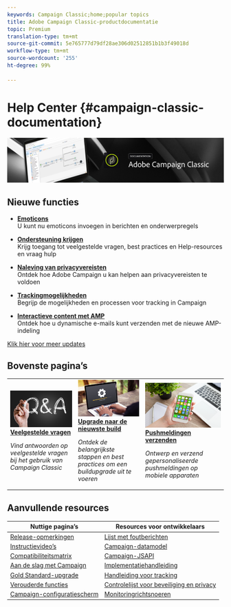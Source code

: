 ```yaml
---
keywords: Campaign Classic;home;popular topics
title: Adobe Campaign Classic-productdocumentatie
topic: Premium
translation-type: tm+mt
source-git-commit: 5e765777d79df28ae306d02512851b1b3f49018d
workflow-type: tm+mt
source-wordcount: '255'
ht-degree: 99%

---
```



# Help Center {#campaign-classic-documentation}

![](platform/using/assets/do-not-localize/banner_acc_doc.jpg)

## Nieuwe functies

* **[Emoticons](delivery/using/defining-the-email-content.md#inserting-emoticons)**<br/>U kunt nu emoticons invoegen in berichten en onderwerpregels

* **[Ondersteuning krijgen](https://helpx.adobe.com/nl/campaign/kb/ac-support.html)**<br/>
Krijg toegang tot veelgestelde vragen, best practices en Help-resources en vraag hulp

* **[Naleving van privacyvereisten](https://helpx.adobe.com/nl/campaign/kb/campaign-privacy.html)**<br/>
Ontdek hoe Adobe Campaign u kan helpen aan privacyvereisten te voldoen

* **[Trackingmogelijkheden](https://helpx.adobe.com/nl/campaign/kb/acc-tracking.html)**<br/>
Begrijp de mogelijkheden en processen voor tracking in Campaign

* **[Interactieve content met AMP](delivery/using/defining-interactive-content.md)**<br/>Ontdek hoe u dynamische e-mails kunt verzenden met de nieuwe AMP-indeling

[Klik hier voor meer updates](/help/rn/using/documentation-updates.md)

## Bovenste pagina’s

<table>
<tr>
  <td>
    <a href="platform/using/common-questions.md">
      <img alt="Veelgestelde vragen" src="platform/using/assets/FAQ.png"/>
    </a>
    <div>
      <a href="platform/using/common-questions.md">
    <strong>Veelgestelde vragen</strong>
    </a>
    </div>
    <p>
    <em>Vind antwoorden op veelgestelde vragen bij het gebruik van Campaign Classic</em>
    <p>
  </td>
   <td>
    <a href="https://helpx.adobe.com/nl/campaign/kb/acc-build-upgrade.html">
      <img alt="Buildupgrade" src="platform/using/assets/upgrade.png" />
    </a>
    <div>
      <a href="https://helpx.adobe.com/nl/campaign/kb/acc-build-upgrade.html">
    <strong>Upgrade naar de nieuwste build</strong>
    </a>
    </div>
    <p>
    <em>Ontdek de belangrijkste stappen en best practices om een buildupgrade uit te voeren</em>
    <p>
  </td>
  <td>
    <a href="delivery/using/creating-notifications.md">
       <img alt="Pushmeldingen" src="platform/using/assets/push.png" />
    </a>
    <div>
       <a href="delivery/using/creating-notifications.md">
    <strong>Pushmeldingen verzenden</strong>
    </a>
    </div>
    <p>
    <em>Ontwerp en verzend gepersonaliseerde pushmeldingen op mobiele apparaten</em>
    <p>
  </td>
</tr>
</table>

## Aanvullende resources

| Nuttige pagina’s | Resources voor ontwikkelaars |
|---|---|
| [Release-opmerkingen](/help/rn/using/latest-release.md) | [Lijst met foutberichten](https://docs.adobe.com/content/help/en/campaign-classic/technicalresources/error_messages/error_codes.html) |
| [Instructievideo’s](https://docs.adobe.com/content/help/nl-NL/campaign-classic-learn/tutorials/overview.html) | [Campaign-datamodel](configuration/using/about-data-model.md) |
| [Compatibiliteitsmatrix](https://helpx.adobe.com/nl/campaign/kb/compatibility-matrix.html) | [Campaign-JSAPI](https://docs.adobe.com/content/help/en/campaign-classic/technicalresources/api/p-1.html) |
| [Aan de slag met Campaign](platform/using/about-adobe-campaign-classic.md) | [Implementatiehandleiding](https://helpx.adobe.com/nl/campaign/kb/acc-implementation.html) |
| [Gold Standard-upgrade](https://helpx.adobe.com/nl/campaign/kb/gold-standard.html) | [Handleiding voor tracking](https://helpx.adobe.com/nl/campaign/kb/acc-tracking.html) |
| [Verouderde functies](https://helpx.adobe.com/nl/campaign/kb/deprecated-and-removed-features.html) | [Controlelijst voor beveiliging en privacy](https://helpx.adobe.com/nl/campaign/kb/acc-security.html) |
| [Campaign-configuratiescherm](https://docs.adobe.com/content/help/nl-NL/control-panel/using/control-panel-home.html) | [Monitoringrichtsnoeren](production/using/monitoring-guidelines.md) |
